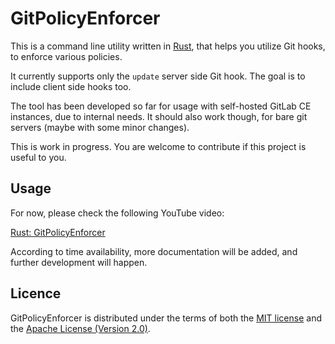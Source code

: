 # GitPolicyEnforcer

This is a command line utility written in [Rust](https://www.rust-lang.org/),
that helps you utilize Git hooks,
to enforce various policies.

It currently supports only the `update` server side Git hook. The goal is to include client side hooks too.

The tool has been developed so far for usage with self-hosted GitLab CE instances, due to internal needs. It should also work though, for bare git servers (maybe with some minor changes).

This is work in progress. You are welcome to contribute if this project is useful to you.

## Usage
For now, please check the following YouTube video:

[Rust: GitPolicyEnforcer](https://youtu.be/CNmWKYmWAFU)

According to time availability, more documentation will be added, and further development will happen.

## Licence
GitPolicyEnforcer is distributed under the terms of both the [MIT license](https://opensource.org/licenses/MIT) and the [Apache License (Version 2.0)](https://www.apache.org/licenses/LICENSE-2.0).

